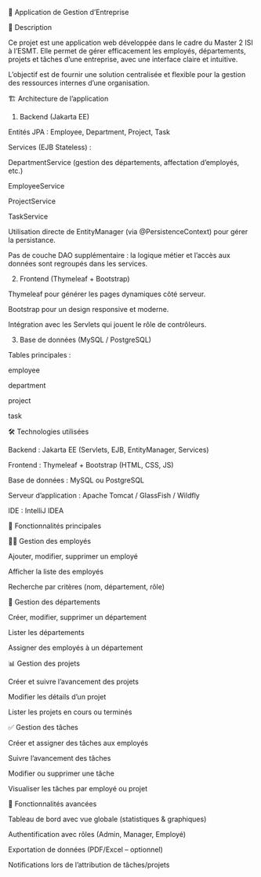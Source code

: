 🚀 Application de Gestion d’Entreprise


📌 Description

Ce projet est une application web développée dans le cadre du Master 2 ISI à l’ESMT.
Elle permet de gérer efficacement les employés, départements, projets et tâches d’une entreprise, avec une interface claire et intuitive.

L’objectif est de fournir une solution centralisée et flexible pour la gestion des ressources internes d’une organisation.


🏗️ Architecture de l’application

1. Backend (Jakarta EE)

Entités JPA : Employee, Department, Project, Task

Services (EJB Stateless) :

DepartmentService (gestion des départements, affectation d’employés, etc.)

EmployeeService

ProjectService

TaskService

Utilisation directe de EntityManager (via @PersistenceContext) pour gérer la persistance.

Pas de couche DAO supplémentaire : la logique métier et l’accès aux données sont regroupés dans les services.


2. Frontend (Thymeleaf + Bootstrap)

Thymeleaf pour générer les pages dynamiques côté serveur.

Bootstrap pour un design responsive et moderne.

Intégration avec les Servlets qui jouent le rôle de contrôleurs.


3. Base de données (MySQL / PostgreSQL)

Tables principales :

employee

department

project

task



🛠️ Technologies utilisées

Backend : Jakarta EE (Servlets, EJB, EntityManager, Services)

Frontend : Thymeleaf + Bootstrap (HTML, CSS, JS)

Base de données : MySQL ou PostgreSQL

Serveur d’application : Apache Tomcat / GlassFish / Wildfly

IDE : IntelliJ IDEA

📂 Fonctionnalités principales

👨‍💼 Gestion des employés

Ajouter, modifier, supprimer un employé

Afficher la liste des employés

Recherche par critères (nom, département, rôle)

🏢 Gestion des départements

Créer, modifier, supprimer un département

Lister les départements

Assigner des employés à un département

📊 Gestion des projets

Créer et suivre l’avancement des projets

Modifier les détails d’un projet

Lister les projets en cours ou terminés

✅ Gestion des tâches

Créer et assigner des tâches aux employés

Suivre l’avancement des tâches

Modifier ou supprimer une tâche

Visualiser les tâches par employé ou projet

🔐 Fonctionnalités avancées

Tableau de bord avec vue globale (statistiques & graphiques)

Authentification avec rôles (Admin, Manager, Employé)

Exportation de données (PDF/Excel – optionnel)

Notifications lors de l’attribution de tâches/projets
